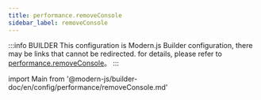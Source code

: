 ```yaml
---
title: performance.removeConsole
sidebar_label: removeConsole
---
```


:::info BUILDER
This configuration is Modern.js Builder configuration, there may be links that cannot be redirected. for details, please refer to [performance.removeConsole](https://modernjs.dev/builder/zh/api/config-performance.html#performance-removeconsole)。
:::

import Main from '@modern-js/builder-doc/en/config/performance/removeConsole.md'

<Main />
